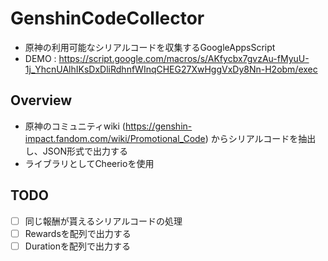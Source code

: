# GenshinCodeCollector
- 原神の利用可能なシリアルコードを収集するGoogleAppsScript
- DEMO : https://script.google.com/macros/s/AKfycbx7gvzAu-fMyuU-1j_YhcnUAlhIKsDxDliRdhnfWInqCHEG27XwHggVxDy8Nn-H2obm/exec

## Overview
- 原神のコミュニティwiki (https://genshin-impact.fandom.com/wiki/Promotional_Code) からシリアルコードを抽出し、JSON形式で出力する
- ライブラリとしてCheerioを使用

## TODO
- [ ] 同じ報酬が貰えるシリアルコードの処理
- [ ] Rewardsを配列で出力する
- [ ] Durationを配列で出力する
